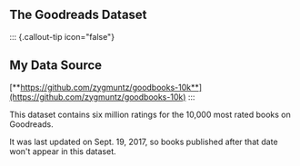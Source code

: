## The Goodreads Dataset

::: {.callout-tip icon="false"}
## My Data Source

[**https://github.com/zygmuntz/goodbooks-10k**](https://github.com/zygmuntz/goodbooks-10k)
:::


This dataset contains six million ratings for the 10,000 most rated books on Goodreads.

It was last updated on Sept. 19, 2017, so books published after that date won't appear in this dataset.

